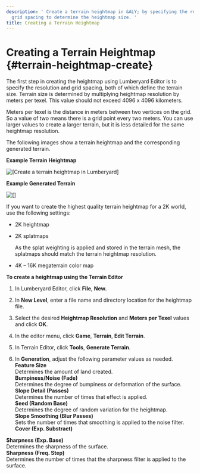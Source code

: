 ```yaml
---
description: ' Create a terrain heightmap in &ALY; by specifying the resolution and
  grid spacing to determine the heightmap size. '
title: Creating a Terrain Heightmap
---
```

# Creating a Terrain Heightmap {#terrain-heightmap-create}

The first step in creating the heightmap using Lumberyard Editor is to specify the resolution and grid spacing, both of which define the terrain size\. Terrain size is determined by multiplying heightmap resolution by meters per texel\. This value should not exceed 4096 x 4096 kilometers\.

Meters per texel is the distance in meters between two vertices on the grid\. So a value of two means there is a grid point every two meters\. You can use larger values to create a larger terrain, but it is less detailed for the same heightmap resolution\.

The following images show a terrain heightmap and the corresponding generated terrain\. 

**Example Terrain Heightmap**  

![\[Create a terrain heightmap in Lumberyard\]](/images/userguide/terrain/terrain-heightmap-create.png)

**Example Generated Terrain**  

![\[\]](/images/userguide/terrain/terrain-heightmap-create-2.png)

If you want to create the highest quality terrain heightmap for a 2K world, use the following settings:
+ 2K heightmap
+ 2K splatmaps

  As the splat weighting is applied and stored in the terrain mesh, the splatmaps should match the terrain heightmap resolution\.
+ 4K – 16K megaterrain color map

**To create a heightmap using the Terrain Editor**

1. In Lumberyard Editor, click **File**, **New\.**

1. In **New Level**, enter a file name and directory location for the heightmap file\.

1. Select the desired **Heightmap Resolution** and **Meters per Texel** values and click **OK**\.

1. In the editor menu, click **Game**, **Terrain**, **Edit Terrain**\.

1. In Terrain Editor, click **Tools**, **Generate Terrain**\.

1. In **Generation**, adjust the following parameter values as needed\.  
**Feature Size**  
Determines the amount of land created\.  
**Bumpiness/Noise \(Fade\)**  
Determines the degree of bumpiness or deformation of the surface\.  
**Slope Detail \(Passes\)**  
Determines the number of times that effect is applied\.  
**Seed \(Random Base\)**  
Determines the degree of random variation for the heightmap\.  
**Slope Smoothing \(Blur Passes\)**  
Sets the number of times that smoothing is applied to the noise filter\.  
**Cover \(Exp\. Substract\)**  
  
**Sharpness \(Exp\. Base\)**  
Determines the sharpness of the surface\.  
**Sharpness \(Freq\. Step\)**  
Determines the number of times that the sharpness filter is applied to the surface\.